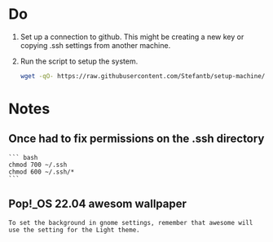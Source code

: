 # Do

1. Set up a connection to github. 
    This might be creating a new key or copying .ssh settings from another machine. 

2. Run the script to setup the system.
    ``` bash
    wget -qO- https://raw.githubusercontent.com/Stefantb/setup-machine/refs/heads/main/setup-pop-22.sh | bash
    ```


# Notes

## Once had to fix permissions on the .ssh directory
    ``` bash
    chmod 700 ~/.ssh
    chmod 600 ~/.ssh/*
    ```
## Pop!_OS 22.04 awesom wallpaper
    To set the background in gnome settings, remember that awesome will use the setting for the Light theme.



